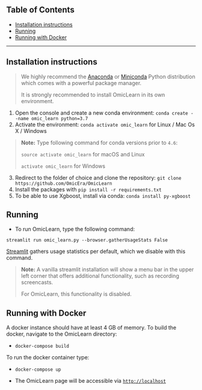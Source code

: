 ## **Table of Contents**
- [Installation instructions](#installation-instructions)
- [Running](#running)
- [Running with Docker](#running-with-docker)

---

## Installation instructions

> We highly recommend the [Anaconda](https://docs.conda.io/projects/conda/en/latest/user-guide/install/) or [Miniconda](https://docs.conda.io/en/latest/miniconda.html) Python distribution which comes with a powerful package manager. 
>
> It is strongly recommended to install OmicLearn in its own environment.

1. Open the console and create a new conda environment: `conda create --name omic_learn python=3.7`
2. Activate the environment: `conda activate omic_learn` for Linux / Mac Os X / Windows

>
> **Note:** Type following command for conda versions prior to `4.6`:
>
> `source activate omic_learn` for macOS and Linux
>
> `activate omic_learn` for Windows


3. Redirect to the folder of choice and clone the repository: `git clone https://github.com/OmicEra/OmicLearn`
4. Install the packages with `pip install -r requirements.txt`
5. To be able to use Xgboost, install via conda: `conda install py-xgboost`

## Running

- To run OmicLearn, type the following command:

`streamlit run omic_learn.py --browser.gatherUsageStats False`

[Streamlit](https://www.streamlit.io/) gathers usage statistics per default, which we disable with this command.

> **Note:** A vanilla streamlit installation will show a menu bar in the upper left corner that offers additional functionality, such as recording screencasts. 
>
> For OmicLearn, this functionality is disabled. 

## Running with Docker

A docker instance should have at least 4 GB of memory. 
To build the docker, navigate to the OmicLearn directory: 

* `docker-compose build`

To run the docker container type:
* `docker-compose up`

* The OmicLearn page will be accessible via [`http://localhost`](http://localhost)